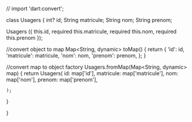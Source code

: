 // import 'dart:convert';

class Usagers
{
  int? id;
  String matricule;
  String nom;
  String prenom;

  Usagers
  ({
      this.id,
      required this.matricule,
      required this.nom,
      required this.prenom
   });

  //convert object to map
   Map<String, dynamic> toMap() {
    return {
      'id': id,
      'matricule': matricule,
      'nom': nom,
      'prenom': prenom,
    };
  }

  //convert map to object
   factory Usagers.fromMap(Map<String, dynamic> map) {
    return Usagers(
      id: map['id'],
      matricule: map['matricule'],
      nom: map['nom'],
      prenom: map['prenom'],

    );
  }

}





